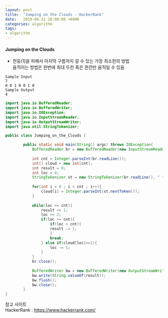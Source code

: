 ```yaml
---
layout: post
title:  "Jumping on the Clouds - HackerRank"
date:   2018-06-31 20:00:00 +0900
categories: algorithm
tags:
- algorithm
---
```



#### Jumping on the Clouds
- 천둥(1)을 피해서 마지막 구름까지 갈 수 있는 가장 최소한의 방법<br>
 움직이는 방법은 한번에 최대 두칸 혹은 한칸만 움직일 수 있음

```
Sample Input
7
0 0 1 0 0 1 0
Sample Output
4
```

```java
import java.io.BufferedReader;
import java.io.BufferedWriter;
import java.io.IOException;
import java.io.InputStreamReader;
import java.io.OutputStreamWriter;
import java.util.StringTokenizer;

public class Jumping_on_the_Clouds {

        public static void main(String[] args) throws IOException{
            BufferedReader br = new BufferedReader(new InputStreamReader(System.in));
            
            int cnt = Integer.parseInt(br.readLine());
            int[] cloud = new int[cnt];
            int result = 0;
            int loc = 0;
            StringTokenizer st = new StringTokenizer(br.readLine(), " ");
            
            for(int i = 0 ; i < cnt ; i++){
                cloud[i] = Integer.parseInt(st.nextToken());                
            }
            
            while(loc <= cnt){
                result += 1;
                loc += 2;
                if(loc >= cnt){
                    if(loc > cnt){
                    result -= 1;
                    }
                    break;
                } else if(cloud[loc]==1){
                    loc -= 1;
                }
            }
            br.close();
            
            BufferedWriter bw = new BufferedWriter(new OutputStreamWriter(System.out));
            bw.write(String.valueOf(result));
            bw.flush();
            bw.close();
        }
}
```

참고 사이트 <br>
HackerRank : https://www.hackerrank.com/

[Jekyll-docs]: https://Jekyllrb.com/docs/home
[Jekyll-gh]:   https://github.com/Jekyll/Jekyll
[Jekyll-talk]: https://talk.Jekyllrb.com/


